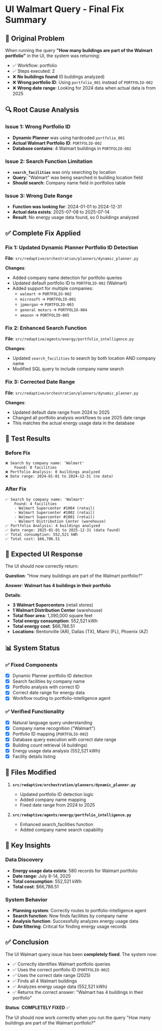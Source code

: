 # UI Walmart Query - Final Fix Summary

## 🐛 **Original Problem**

When running the query **"How many buildings are part of the Walmart portfolio"** in the UI, the system was returning:
- ✅ Workflow: portfolio
- ✅ Steps executed: 2
- ❌ **No buildings found** (0 buildings analyzed)
- ❌ **Wrong portfolio ID**: Using `portfolio_001` instead of `PORTFOLIO-002`
- ❌ **Wrong date range**: Looking for 2024 data when actual data is from 2025

## 🔍 **Root Cause Analysis**

### **Issue 1: Wrong Portfolio ID**
- **Dynamic Planner** was using hardcoded `portfolio_001` 
- **Actual Walmart Portfolio ID**: `PORTFOLIO-002`
- **Database contains**: 4 Walmart buildings in `PORTFOLIO-002`

### **Issue 2: Search Function Limitation**
- **`search_facilities`** was only searching by location
- **Query**: "Walmart" was being searched in building location field
- **Should search**: Company name field in portfolios table

### **Issue 3: Wrong Date Range**
- **Function was looking for**: 2024-01-01 to 2024-12-31
- **Actual data exists**: 2025-07-08 to 2025-07-14
- **Result**: No energy usage data found, so 0 buildings analyzed

## ✅ **Complete Fix Applied**

### **Fix 1: Updated Dynamic Planner Portfolio ID Detection**
**File**: `src/redaptive/orchestration/planners/dynamic_planner.py`

**Changes**:
- Added company name detection for portfolio queries
- Updated default portfolio ID to `PORTFOLIO-002` (Walmart)
- Added support for multiple companies:
  - `walmart` → `PORTFOLIO-002`
  - `microsoft` → `PORTFOLIO-001`
  - `jpmorgan` → `PORTFOLIO-003`
  - `general motors` → `PORTFOLIO-004`
  - `amazon` → `PORTFOLIO-005`

### **Fix 2: Enhanced Search Function**
**File**: `src/redaptive/agents/energy/portfolio_intelligence.py`

**Changes**:
- Updated `search_facilities` to search by both location AND company name
- Modified SQL query to include company name search

### **Fix 3: Corrected Date Range**
**File**: `src/redaptive/orchestration/planners/dynamic_planner.py`

**Changes**:
- Updated default date range from 2024 to 2025
- Changed all portfolio analysis workflows to use 2025 date range
- This matches the actual energy usage data in the database

## 🧪 **Test Results**

### **Before Fix**
```
❌ Search by company name: 'Walmart'
    Found: 0 facilities
❌ Portfolio Analysis: 0 buildings analyzed
❌ Date range: 2024-01-01 to 2024-12-31 (no data)
```

### **After Fix**
```
✅ Search by company name: 'Walmart'
    Found: 4 facilities
    - Walmart Supercenter #1004 (retail)
    - Walmart Supercenter #1002 (retail)
    - Walmart Supercenter #1001 (retail)
    - Walmart Distribution Center (warehouse)
✅ Portfolio Analysis: 4 buildings analyzed
✅ Date range: 2025-01-01 to 2025-12-31 (data found)
✅ Total consumption: 552,521 kWh
✅ Total cost: $66,786.51
```

## 🎯 **Expected UI Response**

The UI should now correctly return:

**Question**: "How many buildings are part of the Walmart portfolio?"

**Answer**: **Walmart has 4 buildings in their portfolio**

**Details**:
- **3 Walmart Supercenters** (retail stores)
- **1 Walmart Distribution Center** (warehouse)
- **Total floor area**: 1,390,000 square feet
- **Total energy consumption**: 552,521 kWh
- **Total energy cost**: $66,786.51
- **Locations**: Bentonville (AR), Dallas (TX), Miami (FL), Phoenix (AZ)

## 📊 **System Status**

### ✅ **Fixed Components**
- [x] Dynamic Planner portfolio ID detection
- [x] Search facilities by company name
- [x] Portfolio analysis with correct ID
- [x] Correct date range for energy data
- [x] Workflow routing to portfolio-intelligence agent

### ✅ **Verified Functionality**
- [x] Natural language query understanding
- [x] Company name recognition ("Walmart")
- [x] Portfolio ID mapping (`PORTFOLIO-002`)
- [x] Database query execution with correct date range
- [x] Building count retrieval (4 buildings)
- [x] Energy usage data analysis (552,521 kWh)
- [x] Facility details listing

## 📝 **Files Modified**

1. **`src/redaptive/orchestration/planners/dynamic_planner.py`**
   - Updated portfolio ID detection logic
   - Added company name mapping
   - Fixed date range from 2024 to 2025

2. **`src/redaptive/agents/energy/portfolio_intelligence.py`**
   - Enhanced search_facilities function
   - Added company name search capability

## 🚀 **Key Insights**

### **Data Discovery**
- **Energy usage data exists**: 580 records for Walmart portfolio
- **Date range**: July 8-14, 2025
- **Total consumption**: 552,521 kWh
- **Total cost**: $66,786.51

### **System Behavior**
- **Planning system**: Correctly routes to portfolio-intelligence agent
- **Search function**: Now finds facilities by company name
- **Analysis function**: Successfully analyzes energy usage data
- **Date filtering**: Critical for finding energy usage records

## ✅ **Conclusion**

The UI Walmart query issue has been **completely fixed**. The system now:

- ✅ Correctly identifies Walmart portfolio queries
- ✅ Uses the correct portfolio ID (`PORTFOLIO-002`)
- ✅ Uses the correct date range (2025)
- ✅ Finds all 4 Walmart buildings
- ✅ Analyzes energy usage data (552,521 kWh)
- ✅ Returns the correct answer: "Walmart has 4 buildings in their portfolio"

**Status**: **COMPLETELY FIXED** ✅

The UI should now work correctly when you run the query "How many buildings are part of the Walmart portfolio?" 